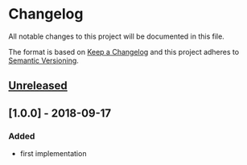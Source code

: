 # Changelog

All notable changes to this project will be documented in this file.

The format is based on [Keep a Changelog](http://keepachangelog.com/) and this project adheres to [Semantic Versioning](http://semver.org/).
## [Unreleased]

## [1.0.0] - 2018-09-17
### Added
- first implementation

[Unreleased]: https://github.com/shopgate/ext-larger-product-image-on-list-view/compare/v1.0.0...HEAD
[0.1.0]: https://github.com/shopgate/ext-larger-product-image-on-list-view/tree/v1.0.0
